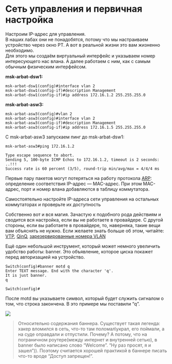 # Сеть управления и первичная настройка

Настроим IP-адрес для управления.  
В наших лабах они не понадобятся, потому что мы настраиваем устройство через окно РТ. А вот в реальной жизни это вам жизненно необходимо.  
Для этого мы создаём виртуальный интерфейс и указываем номер интересующего нас влана. А далее работаем с ним, как с самым обычным физическим интерфейсом.

**msk-arbat-dsw1:**

```text
msk-arbat-dsw1(config)#interface vlan 2
msk-arbat-dsw1(config-if)#description Management
msk-arbat-dsw1(config-if)#ip address 172.16.1.2 255.255.255.0
```

**msk-arbat-asw3:**

```text
msk-arbat-asw3(config)#vlan 2
msk-arbat-asw3(config)#interface vlan 2
msk-arbat-asw3(config-if)#description Management
msk-arbat-asw3(config-if)#ip address 172.16.1.5 255.255.255.0
```

С msk-arbat-asw3 запускаем пинг до msk-arbat-dsw1:

```text
msk-arbat-asw3#ping 172.16.1.2

Type escape sequence to abort.
Sending 5, 100-byte ICMP Echos to 172.16.1.2, timeout is 2 seconds:
..!!!
Success rate is 60 percent (3/5), round-trip min/avg/max = 4/4/4 ms
```

Первые пару пакетов могут потеряться на работу протокола [ARP](http://xgu.ru/wiki/ARP): определение соответствия IP-адрес — MAC-адрес. При этом MAC-адрес, порт и номер влана добавляются в таблицу коммутатора.

Самостоятельно настройте IP-адреса сети управления на остальных коммутаторах и проверьте их доступность

Собственно вот и вся магия. Зачастую к подобного рода действиям и сводится вся настройка, если вы не работаете в провайдере. С другой стороны, если вы работаете в провайдере, то, наверняка, такие вещи вам объяснять не нужно. Если желаете знать больше об этом, читайте: [VTP](http://xgu.ru/wiki/VTP), [QinQ](http://www.hilik.org.ua/q-in-q-настройка-в-cisco-catalyst-3750/), [зарезервированные номера VLAN](http://etherealmind.com/cisco-ios-vlan-1002-reserved-1005-purpose-function/)

Ещё один небольшой инструмент, который может немного увеличить удобство работы: banner. Это объявление, которое циска покажет перед авторизацией на устройство.

```text
Switch(config)#banner motd q
Enter TEXT message. End with the character 'q'.
It is just banner.
q

Switch(config)#
```

После motd вы указываете символ, который будет служить сигналом о том, что строка закончена. В это примере мы поставили “q”.

![](https://dan4i4ek.info/src/0_7fa45_63223d7b_XL.jpg)

> Относительно содержания баннера. Существует такая легенда: хакер вломился в сеть, что-то там поломал\украл, его поймали, а на суде оправдали и отпустили. Почему? А потому, что на пограничном роутере\(между интернет и внутренней сетью\), в banner было написано слово “Welcome”. “Ну раз просят, я и зашел”\)\). Поэтому считается хорошей практикой в баннере писать что-то вроде “Доступ запрещен!”.

